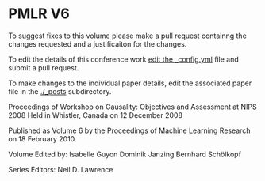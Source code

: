 # PMLR V6

To suggest fixes to this volume please make a pull request containng the changes requested and a justificaiton for the changes.

To edit the details of this conference work [edit the _config.yml](./_config.yml) file and submit a pull request.

To make changes to the individual paper details, edit the associated paper file in the [./_posts](./_posts) subdirectory.

Proceedings of Workshop on Causality: Objectives and Assessment at NIPS 2008
  Held in Whistler, Canada on 12 December 2008

Published as Volume 6 by the Proceedings of Machine Learning Research on 18 February 2010.

Volume Edited by:
  Isabelle Guyon
  Dominik Janzing
  Bernhard Schölkopf

Series Editors:
  Neil D. Lawrence
